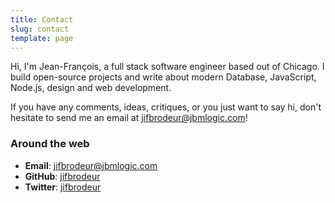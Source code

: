```yaml
---
title: Contact
slug: contact
template: page
---
```


Hi, I'm Jean-François, a full stack software engineer based out of Chicago. I build open-source projects and write about modern Database, JavaScript, Node.js, design and web development.

If you have any comments, ideas, critiques, or you just want to say hi, don't hesitate to send me an email at [jifbrodeur@jbmlogic.com](mailto:jifbrodeur@jbmlogic.com)!

### Around the web

- **Email**: [jifbrodeur@jbmlogic.com](mailto:jifbrodeur@jbmlogic.com)
- **GitHub**: [jifbrodeur](https://github.com/jifbrodeur)
- **Twitter**: [jifbrodeur](https://twitter.com/jifbrodeur)

